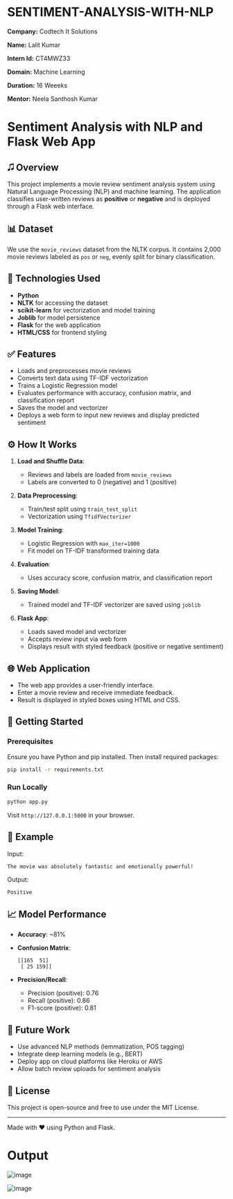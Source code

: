 # SENTIMENT-ANALYSIS-WITH-NLP

**Company:** Codtech It Solutions

**Name:** Lalit Kumar

**Intern Id:** CT4MWZ33

**Domain:** Machine Learning

**Duration:** 16 Weeeks

**Mentor:** Neela Santhosh Kumar

# Sentiment Analysis with NLP and Flask Web App

## 🎜️ Overview

This project implements a movie review sentiment analysis system using Natural Language Processing (NLP) and machine learning. The application classifies user-written reviews as **positive** or **negative** and is deployed through a Flask web interface.

## 📊 Dataset

We use the `movie_reviews` dataset from the NLTK corpus. It contains 2,000 movie reviews labeled as `pos` or `neg`, evenly split for binary classification.

## 📘 Technologies Used

* **Python**
* **NLTK** for accessing the dataset
* **scikit-learn** for vectorization and model training
* **Joblib** for model persistence
* **Flask** for the web application
* **HTML/CSS** for frontend styling

## ✅ Features

* Loads and preprocesses movie reviews
* Converts text data using TF-IDF vectorization
* Trains a Logistic Regression model
* Evaluates performance with accuracy, confusion matrix, and classification report
* Saves the model and vectorizer
* Deploys a web form to input new reviews and display predicted sentiment

## ⚙️ How It Works

1. **Load and Shuffle Data**:

   * Reviews and labels are loaded from `movie_reviews`
   * Labels are converted to 0 (negative) and 1 (positive)

2. **Data Preprocessing**:

   * Train/test split using `train_test_split`
   * Vectorization using `TfidfVectorizer`

3. **Model Training**:

   * Logistic Regression with `max_iter=1000`
   * Fit model on TF-IDF transformed training data

4. **Evaluation**:

   * Uses accuracy score, confusion matrix, and classification report

5. **Saving Model**:

   * Trained model and TF-IDF vectorizer are saved using `joblib`

6. **Flask App**:

   * Loads saved model and vectorizer
   * Accepts review input via web form
   * Displays result with styled feedback (positive or negative sentiment)

## 🌐 Web Application

* The web app provides a user-friendly interface.
* Enter a movie review and receive immediate feedback.
* Result is displayed in styled boxes using HTML and CSS.

## 🚀 Getting Started

### Prerequisites

Ensure you have Python and pip installed. Then install required packages:

```bash
pip install -r requirements.txt
```

### Run Locally

```bash
python app.py
```

Visit `http://127.0.0.1:5000` in your browser.

## 🔄 Example

Input:

```
The movie was absolutely fantastic and emotionally powerful!
```

Output:

```
Positive
```

## 📈 Model Performance

* **Accuracy**: \~81%
* **Confusion Matrix**:

  ```
  [[165  51]
   [ 25 159]]
  ```
* **Precision/Recall**:

  * Precision (positive): 0.76
  * Recall (positive): 0.86
  * F1-score (positive): 0.81

## 🚀 Future Work

* Use advanced NLP methods (lemmatization, POS tagging)
* Integrate deep learning models (e.g., BERT)
* Deploy app on cloud platforms like Heroku or AWS
* Allow batch review uploads for sentiment analysis

## 📖 License

This project is open-source and free to use under the MIT License.

---

Made with ❤️ using Python and Flask.


# Output
![image](https://github.com/user-attachments/assets/a8fdbcb5-06ee-4caa-bd37-54a16310fa7d)

![image](https://github.com/user-attachments/assets/8a80f522-c8af-478b-9143-af0d7a8b510b)

